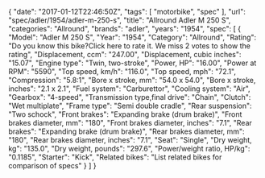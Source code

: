 {
    "date": "2017-01-12T22:46:50Z",
    "tags": [
        "motorbike",
        "spec"
    ],
    "url": "spec\/adler\/1954\/adler-m-250-s",
    "title": "Allround Adler M 250 S",
    "categories": "Allround",
    "brands": "adler",
    "years": "1954",
    "spec": [
        {
            "Model": "Adler M 250 S",
            "Year": "1954",
            "Category": "Allround",
            "Rating": "Do you know this bike?Click here to rate it. We miss 2 votes to show the rating",
            "Displacement, ccm": "247.00",
            "Displacement, cubic inches": "15.07",
            "Engine type": "Twin, two-stroke",
            "Power, HP": "16.00",
            "Power at RPM": "5590",
            "Top speed, km\/h": "116.0",
            "Top speed, mph": "72.1",
            "Compression": "5.8:1",
            "Bore x stroke, mm": "54.0 x 54.0",
            "Bore x stroke, inches": "2.1 x 2.1",
            "Fuel system": "Carburettor",
            "Cooling system": "Air",
            "Gearbox": "4-speed",
            "Transmission type,final drive": "Chain",
            "Clutch": "Wet multiplate",
            "Frame type": "Semi double cradle",
            "Rear suspension": "Two schock",
            "Front brakes": "Expanding brake (drum brake)",
            "Front brakes diameter, mm": "180",
            "Front brakes diameter, inches": "7.1",
            "Rear brakes": "Expanding brake (drum brake)",
            "Rear brakes diameter, mm": "180",
            "Rear brakes diameter, inches": "7.1",
            "Seat": "Single",
            "Dry weight, kg": "135.0",
            "Dry weight, pounds": "297.6",
            "Power\/weight ratio, HP\/kg": "0.1185",
            "Starter": "Kick",
            "Related bikes": "List related bikes for comparison of specs"
        }
    ]
}